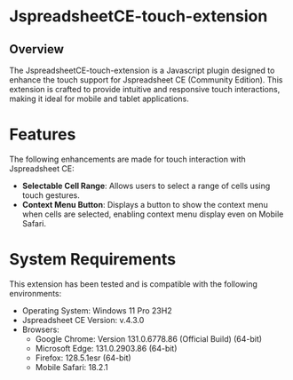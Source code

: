 # JspreadsheetCE-touch-extension
## Overview
The JspreadsheetCE-touch-extension is a Javascript plugin designed to enhance the touch support for Jspreadsheet CE (Community Edition). This extension is crafted to provide intuitive and responsive touch interactions, making it ideal for mobile and tablet applications.

# Features
The following enhancements are made for touch interaction with Jspreadsheet CE:
* **Selectable Cell Range**: Allows users to select a range of cells using touch gestures.
* **Context Menu Button**: Displays a button to show the context menu when cells are selected, enabling context menu display even on Mobile Safari.

# System Requirements
This extension has been tested and is compatible with the following environments:
* Operating System: Windows 11 Pro 23H2
* Jspreadsheet CE Version: v.4.3.0
* Browsers:
  * Google Chrome: Version 131.0.6778.86 (Official Build) (64-bit)
  * Microsoft Edge: 131.0.2903.86 (64-bit)
  * Firefox: 128.5.1esr (64-bit)
  * Mobile Safari: 18.2.1
